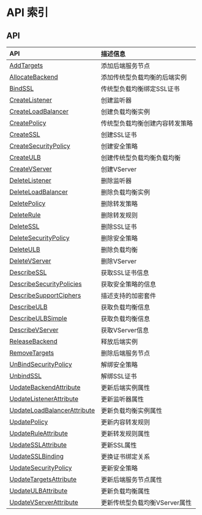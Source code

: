 # API 索引

## API

| API | 描述信息 |
|:---|:---|
|[AddTargets](api/ulb-api/add_targets)|添加后端服务节点|
|[AllocateBackend](api/ulb-api/allocate_backend)|添加传统型负载均衡的后端实例|
|[BindSSL](api/ulb-api/bind_ssl)|传统型负载均衡绑定SSL证书|
|[CreateListener](api/ulb-api/create_listener)|创建监听器|
|[CreateLoadBalancer](api/ulb-api/create_load_balancer)|创建负载均衡实例|
|[CreatePolicy](api/ulb-api/create_policy)|传统型负载均衡创建内容转发策略|
|[CreateSSL](api/ulb-api/create_ssl)|创建SSL证书|
|[CreateSecurityPolicy](api/ulb-api/create_security_policy)|创建安全策略|
|[CreateULB](api/ulb-api/create_ulb)|创建传统型负载均衡负载均衡|
|[CreateVServer](api/ulb-api/create_vserver)|创建VServer|
|[DeleteListener](api/ulb-api/delete_listener)|删除监听器|
|[DeleteLoadBalancer](api/ulb-api/delete_load_balancer)|删除负载均衡实例|
|[DeletePolicy](api/ulb-api/delete_policy)|删除转发策略|
|[DeleteRule](api/ulb-api/delete_rule)|删除转发规则|
|[DeleteSSL](api/ulb-api/delete_ssl)|删除SSL证书|
|[DeleteSecurityPolicy](api/ulb-api/delete_security_policy)|删除安全策略|
|[DeleteULB](api/ulb-api/delete_ulb)|删除负载均衡|
|[DeleteVServer](api/ulb-api/delete_vserver)|删除VServer|
|[DescribeSSL](api/ulb-api/describe_ssl)|获取SSL证书信息|
|[DescribeSecurityPolicies](api/ulb-api/describe_security_policies)|获取安全策略的信息|
|[DescribeSupportCiphers](api/ulb-api/describe_support_ciphers)|描述支持的加密套件|
|[DescribeULB](api/ulb-api/describe_ulb)|获取负载均衡信息|
|[DescribeULBSimple](api/ulb-api/describe_ulb_simple)|获取负载均衡信息|
|[DescribeVServer](api/ulb-api/describe_vserver)|获取VServer信息|
|[ReleaseBackend](api/ulb-api/release_backend)|释放后端实例|
|[RemoveTargets](api/ulb-api/remove_targets)|删除后端服务节点|
|[UnBindSecurityPolicy](api/ulb-api/un_bind_security_policy)|解绑安全策略|
|[UnbindSSL](api/ulb-api/unbind_ssl)|解绑SSL证书|
|[UpdateBackendAttribute](api/ulb-api/update_backend_attribute)|更新后端实例属性|
|[UpdateListenerAttribute](api/ulb-api/update_listener_attribute)|更新监听器属性|
|[UpdateLoadBalancerAttribute](api/ulb-api/update_load_balancer_attribute)|更新负载均衡实例属性|
|[UpdatePolicy](api/ulb-api/update_policy)|更新内容转发规则|
|[UpdateRuleAttribute](api/ulb-api/update_rule_attribute)|更新转发规则属性|
|[UpdateSSLAttribute](api/ulb-api/update_ssl_attribute)|更新SSL属性|
|[UpdateSSLBinding](api/ulb-api/update_ssl_binding)|更换证书绑定关系|
|[UpdateSecurityPolicy](api/ulb-api/update_security_policy)|更新安全策略|
|[UpdateTargetsAttribute](api/ulb-api/update_targets_attribute)|更新后端服务节点属性|
|[UpdateULBAttribute](api/ulb-api/update_ulb_attribute)|更新负载均衡属性|
|[UpdateVServerAttribute](api/ulb-api/update_vserver_attribute)|更新传统型负载均衡VServer属性|
